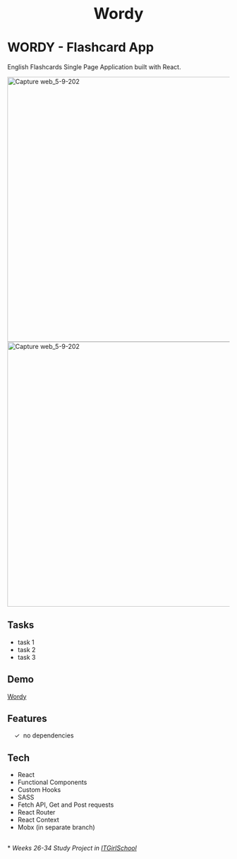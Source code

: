 <h1 align="center" style="display: block; font-size: 2.5em; font-weight: bold; margin-block-start: 1em; margin-block-end: 1em;">
<a name="logo" href="../main/screenshots/Capture web_5-9-2022_151026_alenagm.github.io.png" alt="Wordy Logo" style="width:100%;height:100%"/></a>
  <br><br><strong>Wordy</strong>
</h1>

# WORDY - Flashcard App

English Flashcards Single Page Application built with React. 

<img width="600" alt="Capture web_5-9-202" src="../main/screenshots/Capture web_5-9-2022_151026_alenagm.github.io.jpeg">
<img width="600" alt="Capture web_5-9-202" src="../main/screenshots/Capture web_5-9-2022_151255_alenagm.github.io.jpeg">


## Tasks

- task 1
- task 2
- task 3

## Demo

[Wordy]

## Features

&nbsp;&nbsp;&nbsp;&nbsp;&check;&nbsp;&nbsp;no dependencies<br>

## Tech

- React
- Functional Components
- Custom Hooks
- SASS
- Fetch API, Get and Post requests
- React Router
- React Context
- Mobx (in separate branch)

##

  \* _Weeks 26-34 Study Project in [ITGirlSchool]_ 
  

   [ITGirlSchool]: <https://itgirlschool.com/en>
   [Wordy]: <https://alenagm.github.io/flashcards-app/?)>
